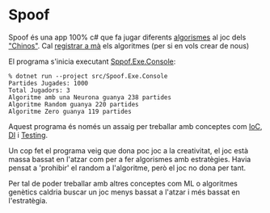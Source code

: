 # Spoof

Spoof és una app 100% c# que fa jugar diferents [algorismes](./src/Spoof.Algoritmes) al joc dels ["Chinos"](https://es.wikipedia.org/wiki/Chinos_(juego)). Cal [registrar a mà](./src/Spoof.Manager/ElementsManegador/ProporcionadorDalgoritmes.cs) els algoritmes (per si en vols crear de nous)

El programa s'inicia executant [Sppof.Exe.Console](./src/Spoof.Exe.Console):

```
% dotnet run --project src/Spoof.Exe.Console 
Partides Jugades: 1000
Total Jugadors: 3
Algoritme amb una Neurona guanya 238 partides
Algoritme Random guanya 220 partides
Algoritme Zero guanya 119 partides
```

Aquest programa és només un assaig per treballar amb conceptes com [IoC](https://docs.microsoft.com/en-us/windows/communitytoolkit/mvvm/ioc), [DI](https://docs.microsoft.com/en-us/aspnet/core/fundamentals/dependency-injection?view=aspnetcore-6.0) i [Testing](./src/Tests).

Un cop fet el programa veig que dona poc joc a la creativitat, el joc està massa bassat en l'atzar com per a fer algorismes amb estratègies. Havia pensat a 'prohibir' el random a l'algoritme, però el joc no dona per tant.

Per tal de poder treballar amb altres conceptes com ML o algoritmes genètics caldria buscar un joc menys bassat a l'atzar i més bassat en l'estratègia.